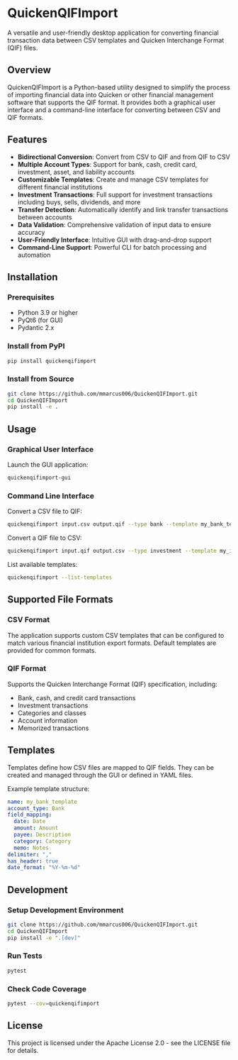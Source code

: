 # QuickenQIFImport

A versatile and user-friendly desktop application for converting financial transaction data between CSV templates and Quicken Interchange Format (QIF) files.

## Overview

QuickenQIFImport is a Python-based utility designed to simplify the process of importing financial data into Quicken or other financial management software that supports the QIF format. It provides both a graphical user interface and a command-line interface for converting between CSV and QIF formats.

## Features

- **Bidirectional Conversion**: Convert from CSV to QIF and from QIF to CSV
- **Multiple Account Types**: Support for bank, cash, credit card, investment, asset, and liability accounts
- **Customizable Templates**: Create and manage CSV templates for different financial institutions
- **Investment Transactions**: Full support for investment transactions including buys, sells, dividends, and more
- **Transfer Detection**: Automatically identify and link transfer transactions between accounts
- **Data Validation**: Comprehensive validation of input data to ensure accuracy
- **User-Friendly Interface**: Intuitive GUI with drag-and-drop support
- **Command-Line Support**: Powerful CLI for batch processing and automation

## Installation

### Prerequisites

- Python 3.9 or higher
- PyQt6 (for GUI)
- Pydantic 2.x

### Install from PyPI

```bash
pip install quickenqifimport
```

### Install from Source

```bash
git clone https://github.com/mmarcus006/QuickenQIFImport.git
cd QuickenQIFImport
pip install -e .
```

## Usage

### Graphical User Interface

Launch the GUI application:

```bash
quickenqifimport-gui
```

### Command Line Interface

Convert a CSV file to QIF:

```bash
quickenqifimport input.csv output.qif --type bank --template my_bank_template
```

Convert a QIF file to CSV:

```bash
quickenqifimport input.qif output.csv --type investment --template my_investment_template
```

List available templates:

```bash
quickenqifimport --list-templates
```

## Supported File Formats

### CSV Format

The application supports custom CSV templates that can be configured to match various financial institution export formats. Default templates are provided for common formats.

### QIF Format

Supports the Quicken Interchange Format (QIF) specification, including:

- Bank, cash, and credit card transactions
- Investment transactions
- Categories and classes
- Account information
- Memorized transactions

## Templates

Templates define how CSV files are mapped to QIF fields. They can be created and managed through the GUI or defined in YAML files.

Example template structure:

```yaml
name: my_bank_template
account_type: Bank
field_mapping:
  date: Date
  amount: Amount
  payee: Description
  category: Category
  memo: Notes
delimiter: ","
has_header: true
date_format: "%Y-%m-%d"
```

## Development

### Setup Development Environment

```bash
git clone https://github.com/mmarcus006/QuickenQIFImport.git
cd QuickenQIFImport
pip install -e ".[dev]"
```

### Run Tests

```bash
pytest
```

### Check Code Coverage

```bash
pytest --cov=quickenqifimport
```

## License

This project is licensed under the Apache License 2.0 - see the LICENSE file for details.
